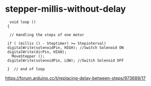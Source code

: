 # stepper-millis-without-delay


      void loop ()
     {

      // Handling the steps of one motor
  
     if ( (millis () - Steptimer) >= Stepinterval)
     digitalWrite(solenoidPin, HIGH); //Switch Solenoid ON
     digitalWrite(dirPin, HIGH); 
       MoveStepper ();
     digitalWrite(solenoidPin, LOW); //Switch Solenoid OFF

     }  // end of loop
     
https://forum.arduino.cc/t/replacing-delay-between-steps/973689/17     
